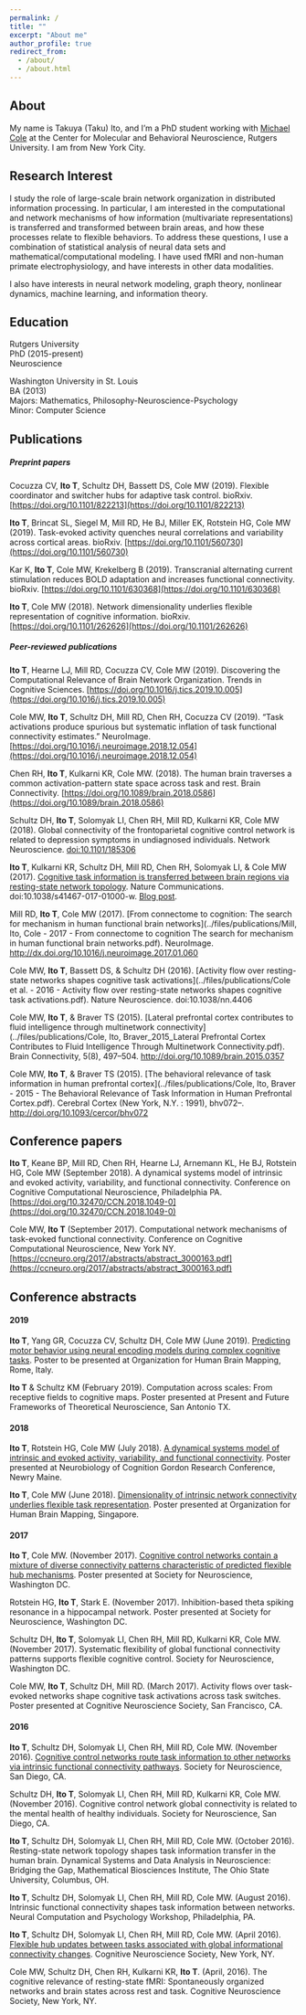 ```yaml
---
permalink: /
title: ""
excerpt: "About me"
author_profile: true
redirect_from: 
  - /about/
  - /about.html
---
```

## About

My name is Takuya (Taku) Ito, and I’m a PhD student working with [Michael Cole](http://colelab.org) at the Center for Molecular and Behavioral Neuroscience, Rutgers University. I am from New York City.



## Research Interest

I study the role of large-scale brain network organization in distributed information processing. In particular, I am interested in the computational and network mechanisms of how information (multivariate representations) is transferred and transformed between brain areas, and how these processes relate to flexible behaviors. To address these questions, I use a combination of statistical analysis of neural data sets and mathematical/computational modeling. I have used fMRI and non-human primate electrophysiology, and have interests in other data modalities.

I also have interests in neural network modeling, graph theory, nonlinear dynamics, machine learning, and information theory.



## Education

Rutgers University<br/>
PhD (2015-present)<br/>
Neuroscience



Washington University in St. Louis<br/>
BA (2013)<br/>
Majors: Mathematics, Philosophy-Neuroscience-Psychology<br/>
Minor: Computer Science



## Publications
##### Preprint papers
Cocuzza CV, **Ito T**, Schultz DH, Bassett DS, Cole MW (2019). Flexible coordinator and switcher hubs for adaptive task control. bioRxiv. [https://doi.org/10.1101/822213](https://doi.org/10.1101/822213)

**Ito T**, Brincat SL, Siegel M, Mill RD, He BJ, Miller EK, Rotstein HG, Cole MW (2019). Task-evoked activity quenches neural correlations and variability across cortical areas. bioRxiv. [https://doi.org/10.1101/560730](https://doi.org/10.1101/560730)

Kar K, **Ito T**, Cole MW, Krekelberg B (2019). Transcranial alternating current stimulation reduces BOLD adaptation and increases functional connectivity. bioRxiv. [https://doi.org/10.1101/630368](https://doi.org/10.1101/630368)

**Ito T**, Cole MW (2018). Network dimensionality underlies flexible representation of cognitive information. bioRxiv. [https://doi.org/10.1101/262626](https://doi.org/10.1101/262626)

##### Peer-reviewed publications
**Ito T**, Hearne LJ, Mill RD, Cocuzza CV, Cole MW (2019). Discovering the Computational Relevance of Brain Network Organization. Trends in Cognitive Sciences. [https://doi.org/10.1016/j.tics.2019.10.005](https://doi.org/10.1016/j.tics.2019.10.005)

Cole MW, **Ito T**, Schultz DH, Mill RD, Chen RH, Cocuzza CV (2019). “Task activations produce spurious but systematic inflation of task functional connectivity estimates.” NeuroImage. [https://doi.org/10.1016/j.neuroimage.2018.12.054](https://doi.org/10.1016/j.neuroimage.2018.12.054)

Chen RH, **Ito T**, Kulkarni KR, Cole MW. (2018). The human brain traverses a common activation-pattern state space across task and rest. Brain Connectivity. [https://doi.org/10.1089/brain.2018.0586](https://doi.org/10.1089/brain.2018.0586)

Schultz DH, **Ito T**, Solomyak LI, Chen RH, Mill RD, Kulkarni KR, Cole MW (2018). Global connectivity of the frontoparietal cognitive control network is related to depression symptoms in undiagnosed individuals. Network Neuroscience. [doi:10.1101/185306](https://www.biorxiv.org/content/early/2018/01/25/185306)

**Ito T**, Kulkarni KR, Schultz DH, Mill RD, Chen RH, Solomyak LI, & Cole MW (2017). [Cognitive task information is transferred between brain regions via resting-state network topology](https://ito-takuya.github.io/files/publications/Ito%20et%20al.%20-%202017%20-%20Cognitive%20task%20information%20is%20transferred%20between%20brain%20regions%20via%20resting-state%20network%20topology.pdf). Nature Communications. doi:10.1038/s41467-017-01000-w. [Blog post](https://blog.colelab.org/2017/10/18/a-network-mechanism-for-the-transfer-of-cognitive-information-between-brain-regions/).

Mill RD, **Ito T**, Cole MW (2017). [From connectome to cognition: The search for mechanism in human functional brain networks](../files/publications/Mill, Ito, Cole - 2017 - From connectome to cognition The search for mechanism in human functional brain networks.pdf). NeuroImage. http://dx.doi.org/10.1016/j.neuroimage.2017.01.060

Cole MW, **Ito T**, Bassett DS, & Schultz DH (2016). [Activity flow over resting-state networks shapes cognitive task activations](../files/publications/Cole et al. - 2016 - Activity flow over resting-state networks shapes cognitive task activations.pdf). Nature Neuroscience. doi:10.1038/nn.4406

Cole MW, **Ito T**, & Braver TS (2015). [Lateral prefrontal cortex contributes to fluid intelligence through multinetwork connectivity](../files/publications/Cole, Ito, Braver_2015_Lateral Prefrontal Cortex Contributes to Fluid Intelligence Through Multinetwork Connectivity.pdf). Brain Connectivity, 5(8), 497–504. http://doi.org/10.1089/brain.2015.0357

Cole MW, **Ito T**, & Braver TS (2015). [The behavioral relevance of task information in human prefrontal cortex](../files/publications/Cole, Ito, Braver - 2015 - The Behavioral Relevance of Task Information in Human Prefrontal Cortex.pdf). Cerebral Cortex (New York, N.Y. : 1991), bhv072–. http://doi.org/10.1093/cercor/bhv072



## Conference papers

**Ito T**, Keane BP, Mill RD, Chen RH, Hearne LJ, Arnemann KL, He BJ, Rotstein HG, Cole MW (September 2018). A dynamical systems model of intrinsic and evoked activity, variability, and functional connectivity. Conference on Cognitive Computational Neuroscience, Philadelphia PA. [https://doi.org/10.32470/CCN.2018.1049-0](https://doi.org/10.32470/CCN.2018.1049-0)

Cole MW, **Ito T** (September 2017). Computational network mechanisms of task-evoked functional connectivity. Conference on Cognitive Computational Neuroscience, New York NY. [https://ccneuro.org/2017/abstracts/abstract_3000163.pdf](https://ccneuro.org/2017/abstracts/abstract_3000163.pdf)



## Conference abstracts

#### 2019
**Ito T**, Yang GR, Cocuzza CV, Schultz DH, Cole MW (June 2019). [Predicting motor behavior using neural encoding models during complex cognitive tasks](../files/abstracts/2019OHBM_ItoEtAl/2019_OHBMPoster_v2.jpg). Poster to be presented at Organization for Human Brain Mapping, Rome, Italy.


**Ito T** & Schultz KM (February 2019). Computation across scales: From receptive fields to cognitive maps. Poster presented at Present and Future Frameworks of Theoretical Neuroscience, San Antonio TX.

#### 2018

**Ito T**, Rotstein HG, Cole MW (July 2018). [A dynamical systems model of intrinsic and evoked activity, variability, and functional connectivity](../files/abstracts/ItoRotsteinCole_Gordon2018/ItoRotsteinCole_Gordon2018.jpg). Poster presented at Neurobiology of Cognition Gordon Research Conference, Newry Maine.

**Ito T**, Cole MW (June 2018). [Dimensionality of intrinsic network connectivity underlies flexible task representation](../files/abstracts/ItoCole_OHBM2018/ItoCole_OHBM2018.jpg). Poster presented at Organization for Human Brain Mapping, Singapore.

#### 2017
**Ito T**, Cole MW.  (November 2017). [Cognitive control networks contain a mixture of diverse connectivity patterns characteristic of predicted flexible hub mechanisms](../files/abstracts/ItoCole_SFN2017/ItoCole_SFN2017.jpg). Poster presented at Society for Neuroscience, Washington DC.

Rotstein HG, **Ito T**, Stark E. (November 2017). Inhibition-based theta spiking resonance in a hippocampal network. Poster presented at Society for Neuroscience, Washington DC.

Schultz DH, **Ito T**, Solomyak LI, Chen RH, Mill RD, Kulkarni KR, Cole MW. (November 2017). Systematic flexibility of global functional connectivity patterns supports flexible cognitive control. Society for Neuroscience, Washington DC.

Cole MW, **Ito T**, Schultz DH, Mill RD. (March 2017). Activity flows over task-evoked networks shape cognitive task activations across task switches. Poster presented at Cognitive Neuroscience Society, San Francisco, CA.

#### 2016
**Ito T**, Schultz DH, Solomyak LI, Chen RH, Mill RD, Cole MW. (November 2016). [Cognitive control networks route task information to other networks via intrinsic functional connectivity pathways](../files/abstracts/ItoEtAl_SFN2016/ItoEtAl_SFN2016.jpg). Society for Neuroscience, San Diego, CA.

Schultz DH, **Ito T**, Solomyak LI, Chen RH, Mill RD, Kulkarni KR, Cole MW. (November 2016). Cognitive control network global connectivity is related to the mental health of healthy individuals. Society for Neuroscience, San Diego, CA.

**Ito T**, Schultz DH, Solomyak LI, Chen RH, Mill RD, Cole MW. (October 2016). Resting-state network topology shapes task information transfer in the human brain. Dynamical Systems and Data Analysis in Neuroscience: Bridging the Gap, Mathematical Biosciences Institute, The Ohio State University, Columbus, OH.

**Ito T**, Schultz DH, Solomyak LI, Chen RH, Mill RD, Cole MW. (August 2016). Intrinsic functional connectivity shapes task information between networks. Neural Computation and Psychology Workshop, Philadelphia, PA.

**Ito T**, Schultz DH, Solomyak LI, Chen RH, Mill RD, Cole MW. (April 2016). [Flexible hub updates between tasks associated with global informational connectivity changes](ito-takuya.github.io/../abstracts/ItoEtAl_CNS2016/ItoEtAl_CNS2016.pdf). Cognitive Neuroscience Society, New York, NY.

Cole MW, Schultz DH, Chen RH, Kulkarni KR, **Ito T**. (April, 2016). The cognitive relevance of resting-state fMRI: Spontaneously organized networks and brain states across rest and task. Cognitive Neuroscience Society, New York, NY.




















